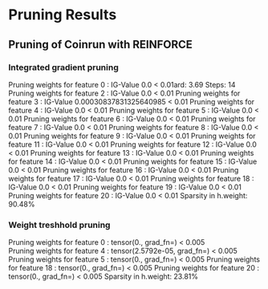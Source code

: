 # Pruning Results

## Pruning of Coinrun with REINFORCE

### Integrated gradient pruning

Pruning weights for feature 0 : IG-Value 0.0 < 0.01ard: 3.69    Steps: 14       
Pruning weights for feature 2 : IG-Value 0.0 < 0.01
Pruning weights for feature 3 : IG-Value 0.00030837831325640985 < 0.01
Pruning weights for feature 4 : IG-Value 0.0 < 0.01
Pruning weights for feature 5 : IG-Value 0.0 < 0.01
Pruning weights for feature 6 : IG-Value 0.0 < 0.01
Pruning weights for feature 7 : IG-Value 0.0 < 0.01
Pruning weights for feature 8 : IG-Value 0.0 < 0.01
Pruning weights for feature 9 : IG-Value 0.0 < 0.01
Pruning weights for feature 11 : IG-Value 0.0 < 0.01
Pruning weights for feature 12 : IG-Value 0.0 < 0.01
Pruning weights for feature 13 : IG-Value 0.0 < 0.01
Pruning weights for feature 14 : IG-Value 0.0 < 0.01
Pruning weights for feature 15 : IG-Value 0.0 < 0.01
Pruning weights for feature 16 : IG-Value 0.0 < 0.01
Pruning weights for feature 17 : IG-Value 0.0 < 0.01
Pruning weights for feature 18 : IG-Value 0.0 < 0.01
Pruning weights for feature 19 : IG-Value 0.0 < 0.01
Pruning weights for feature 20 : IG-Value 0.0 < 0.01
Sparsity in h.weight: 90.48%

### Weight treshhold pruning

Pruning weights for feature 0 : tensor(0., grad_fn=<MeanBackward0>) < 0.005     
Pruning weights for feature 4 : tensor(2.5792e-05, grad_fn=<MeanBackward0>) < 0.005
Pruning weights for feature 5 : tensor(0., grad_fn=<MeanBackward0>) < 0.005
Pruning weights for feature 18 : tensor(0., grad_fn=<MeanBackward0>) < 0.005
Pruning weights for feature 20 : tensor(0., grad_fn=<MeanBackward0>) < 0.005
Sparsity in h.weight: 23.81%